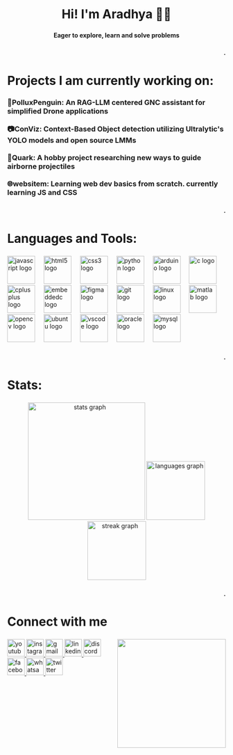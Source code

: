 <h1 align="center">Hi! I'm Aradhya 👨‍💻</h1>

###

<h4 align="center">Eager to explore, learn and solve problems</h4>

###

<h4 align="right">.</h4>

###

<h1 align="left">Projects I am currently working on:</h1>

###

<h3 align="left">🐧PolluxPenguin: An RAG-LLM centered GNC assistant for simplified Drone applications<br><br>📷ConViz:  Context-Based Object detection utilizing Ultralytic's YOLO models and open source LMMs<br><br>🚀Quark: A hobby project researching new ways to guide airborne projectiles<br><br>🌐websitem: Learning web dev basics from scratch. currently learning JS and CSS</h3>

###

<h4 align="right">.</h4>

###

<h1 align="left">Languages and Tools:</h1>

###

<div align="left">
  <img src="https://cdn.jsdelivr.net/gh/devicons/devicon/icons/javascript/javascript-original.svg" height="64" alt="javascript logo"  />
  <img width="12" />
  <img src="https://cdn.jsdelivr.net/gh/devicons/devicon/icons/html5/html5-original.svg" height="64" alt="html5 logo"  />
  <img width="12" />
  <img src="https://cdn.jsdelivr.net/gh/devicons/devicon/icons/css3/css3-original.svg" height="64" alt="css3 logo"  />
  <img width="12" />
  <img src="https://cdn.jsdelivr.net/gh/devicons/devicon/icons/python/python-original.svg" height="64" alt="python logo"  />
  <img width="12" />
  <img src="https://cdn.jsdelivr.net/gh/devicons/devicon/icons/arduino/arduino-original.svg" height="64" alt="arduino logo"  />
  <img width="12" />
  <img src="https://cdn.jsdelivr.net/gh/devicons/devicon/icons/c/c-original.svg" height="64" alt="c logo"  />
  <img width="12" />
  <img src="https://cdn.jsdelivr.net/gh/devicons/devicon/icons/cplusplus/cplusplus-original.svg" height="64" alt="cplusplus logo"  />
  <img width="12" />
  <img src="https://cdn.jsdelivr.net/gh/devicons/devicon/icons/embeddedc/embeddedc-original.svg" height="64" alt="embeddedc logo"  />
  <img width="12" />
  <img src="https://cdn.jsdelivr.net/gh/devicons/devicon/icons/figma/figma-original.svg" height="64" alt="figma logo"  />
  <img width="12" />
  <img src="https://cdn.jsdelivr.net/gh/devicons/devicon/icons/git/git-original.svg" height="64" alt="git logo"  />
  <img width="12" />
  <img src="https://cdn.jsdelivr.net/gh/devicons/devicon/icons/linux/linux-original.svg" height="64" alt="linux logo"  />
  <img width="12" />
  <img src="https://cdn.jsdelivr.net/gh/devicons/devicon/icons/matlab/matlab-original.svg" height="64" alt="matlab logo"  />
  <img width="12" />
  <img src="https://cdn.jsdelivr.net/gh/devicons/devicon/icons/opencv/opencv-original.svg" height="64" alt="opencv logo"  />
  <img width="12" />
  <img src="https://cdn.jsdelivr.net/gh/devicons/devicon/icons/ubuntu/ubuntu-plain.svg" height="64" alt="ubuntu logo"  />
  <img width="12" />
  <img src="https://cdn.jsdelivr.net/gh/devicons/devicon/icons/vscode/vscode-original.svg" height="64" alt="vscode logo"  />
  <img width="12" />
  <img src="https://cdn.jsdelivr.net/gh/devicons/devicon/icons/oracle/oracle-original.svg" height="64" alt="oracle logo"  />
  <img width="12" />
  <img src="https://cdn.jsdelivr.net/gh/devicons/devicon/icons/mysql/mysql-original.svg" height="64" alt="mysql logo"  />
</div>

###

<h4 align="right">.</h4>

###

<h1 align="left">Stats:</h1>

###

<div align="center">
  <img src="https://github-readme-stats.vercel.app/api?username=AradhyaSpace11&hide_title=false&hide_rank=false&show_icons=true&include_all_commits=true&count_private=true&disable_animations=false&theme=dark&locale=en&hide_border=true&order=1" height="270" alt="stats graph"  />
  <img src="https://github-readme-stats.vercel.app/api/top-langs?username=AradhyaSpace11&locale=en&hide_title=false&layout=compact&card_width=320&langs_count=5&theme=dark&hide_border=true&order=2" height="135" alt="languages graph"  />
  <img src="https://streak-stats.demolab.com?user=AradhyaSpace11&locale=en&mode=daily&theme=dark&hide_border=true&border_radius=5&order=3" height="135" alt="streak graph"  />
</div>

###

<h4 align="right">.</h4>

###

<h1 align="left">Connect with me</h1>

###

<img align="right" height="250" src="https://media.licdn.com/dms/image/v2/D5603AQHC4pZZsEc33Q/profile-displayphoto-shrink_400_400/profile-displayphoto-shrink_400_400/0/1699427025956?e=1730332800&v=beta&t=ahK4KYr-pb2jCRkmrvAAzvESAhleYp3Gy658ss6-Zl4"  />

###

<div align="left">
  <a href="https://www.youtube.com/@aradhyagaonkar9542" target="_blank">
    <img src="https://img.shields.io/static/v1?message=Youtube&logo=youtube&label=&color=FF0000&logoColor=white&labelColor=&style=for-the-badge" height="40" alt="youtube logo"  />
  </a>
  <a href="https://www.instagram.com/the_always_traveller/" target="_blank">
    <img src="https://img.shields.io/static/v1?message=Instagram&logo=instagram&label=&color=E4405F&logoColor=white&labelColor=&style=for-the-badge" height="40" alt="instagram logo"  />
  </a>
  <a href="iloveastronomy11@gmail.com" target="_blank">
    <img src="https://img.shields.io/static/v1?message=Gmail&logo=gmail&label=&color=D14836&logoColor=white&labelColor=&style=for-the-badge" height="40" alt="gmail logo"  />
  </a>
  <a href="https://www.linkedin.com/in/aradhya-gaonkar-3b736526a/" target="_blank">
    <img src="https://img.shields.io/static/v1?message=LinkedIn&logo=linkedin&label=&color=0077B5&logoColor=white&labelColor=&style=for-the-badge" height="40" alt="linkedin logo"  />
  </a>
  <a href="Aradhya2711" target="_blank">
    <img src="https://img.shields.io/static/v1?message=Discord&logo=discord&label=&color=7289DA&logoColor=white&labelColor=&style=for-the-badge" height="40" alt="discord logo"  />
  </a>
  <a href="https://www.facebook.com/aradhya.gaonkar.501/" target="_blank">
    <img src="https://img.shields.io/static/v1?message=Facebook&logo=facebook&label=&color=1877F2&logoColor=white&labelColor=&style=for-the-badge" height="40" alt="facebook logo"  />
  </a>
  <a href="Phone No: +91 9423060856" target="_blank">
    <img src="https://img.shields.io/static/v1?message=Whatsapp&logo=whatsapp&label=&color=25D366&logoColor=white&labelColor=&style=for-the-badge" height="40" alt="whatsapp logo"  />
  </a>
  <a href="https://x.com/AradhyaGoaonkar" target="_blank">
    <img src="https://img.shields.io/static/v1?message=Twitter&logo=twitter&label=&color=1DA1F2&logoColor=white&labelColor=&style=for-the-badge" height="40" alt="twitter logo"  />
  </a>
</div>

###
